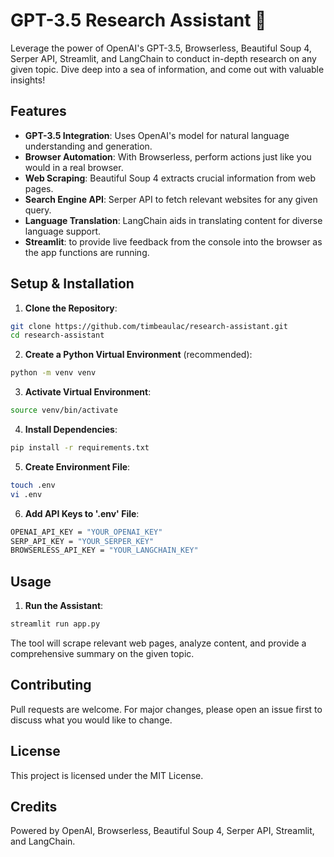 # GPT-3.5 Research Assistant 🧠

Leverage the power of OpenAI's GPT-3.5, Browserless, Beautiful Soup 4, Serper API, Streamlit, and LangChain to conduct in-depth research on any given topic. Dive deep into a sea of information, and come out with valuable insights!

## Features

- **GPT-3.5 Integration**: Uses OpenAI's model for natural language understanding and generation.
- **Browser Automation**: With Browserless, perform actions just like you would in a real browser.
- **Web Scraping**: Beautiful Soup 4 extracts crucial information from web pages.
- **Search Engine API**: Serper API to fetch relevant websites for any given query.
- **Language Translation**: LangChain aids in translating content for diverse language support.
- **Streamlit**: to provide live feedback from the console into the browser as the app functions are running.

## Setup & Installation

1. **Clone the Repository**:
```bash
git clone https://github.com/timbeaulac/research-assistant.git
cd research-assistant
```

2. **Create a Python Virtual Environment** (recommended):
```bash
python -m venv venv
```

3. **Activate Virtual Environment**:
```bash
source venv/bin/activate
```

4. **Install Dependencies**:
```bash
pip install -r requirements.txt
```

5. **Create Environment File**:
```bash
touch .env
vi .env
```

6. **Add API Keys to '.env' File**:
```bash
OPENAI_API_KEY = "YOUR_OPENAI_KEY"
SERP_API_KEY = "YOUR_SERPER_KEY"
BROWSERLESS_API_KEY = "YOUR_LANGCHAIN_KEY"
```

## Usage

1. **Run the Assistant**:
```bash
streamlit run app.py
```

The tool will scrape relevant web pages, analyze content, and provide a comprehensive summary on the given topic.

## Contributing

Pull requests are welcome. For major changes, please open an issue first to discuss what you would like to change.

## License

This project is licensed under the MIT License.

## Credits

Powered by OpenAI, Browserless, Beautiful Soup 4, Serper API, Streamlit, and LangChain.
